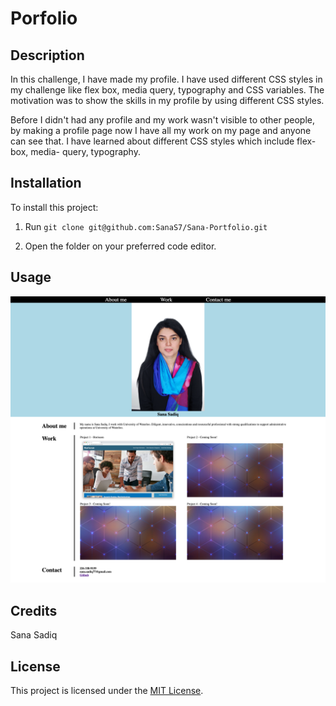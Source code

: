 
# Porfolio

## Description
In this challenge, I have made my profile. 
I have used different CSS styles in my challenge like flex box, media query, typography and CSS variables.
The motivation was to show the skills in my profile by using different CSS styles.
     
Before I didn't had any profile and my work wasn't visible to other people, by making a profile page now I have all my work on my page and anyone can see that.
I have learned about different CSS styles which include flex-box, media- query, typography.

## Installation

To install this project:
1. Run
`git clone git@github.com:SanaS7/Sana-Portfolio.git`

2. Open the folder on your preferred code editor.


## Usage

<img src="Images/SanaPortfolio.png" alt="Sana Porfolio">


## Credits

Sana Sadiq

## License

This project is licensed under the [MIT License](https://opensource.org/license/mit/).
